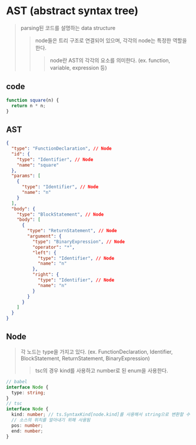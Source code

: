 # AST (abstract syntax tree)

> parsing된 코드를 설명하는 data structure
>
> > node들은 트리 구조로 연결되어 있으며, 각각의 node는 특정한 역할을 한다.
> >
> > > node란 AST의 각각의 요소를 의미한다. (ex. function, variable, expression 등)

## code

```ts
function square(n) {
  return n * n;
}
```

## AST

```json
{
  "type": "FunctionDeclaration", // Node
  "id": {
    "type": "Identifier", // Node
    "name": "square"
  },
  "params": [
    {
      "type": "Identifier", // Node
      "name": "n"
    }
  ],
  "body": {
    "type": "BlockStatement", // Node
    "body": [
      {
        "type": "ReturnStatement", // Node
        "argument": {
          "type": "BinaryExpression", // Node
          "operator": "*",
          "left": {
            "type": "Identifier", // Node
            "name": "n"
          },
          "right": {
            "type": "Identifier", // Node
            "name": "n"
          }
        }
      }
    ]
  }
}
```

## Node

> 각 노드는 type을 가지고 있다. (ex. FunctionDeclaration, Identifier, BlockStatement, ReturnStatement, BinaryExpression)
>
> > tsc의 경우 kind를 사용하고 number로 된 enum을 사용한다.

```ts
// babel
interface Node {
  type: string;
}
// tsc
interface Node {
  kind: number; // ts.SyntaxKind[node.kind]를 사용해서 string으로 변환할 수 있다.
  // 소스의 위치를 알아내기 위해 사용됨
  pos: number;
  end: number;
}
```

